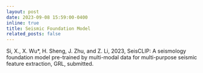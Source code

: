 ```yaml
---
layout: post
date: 2023-09-08 15:59:00-0400
inline: true
title: Seismic Foundation Model
related_posts: false
---
```


Si, X., X. Wu*, H. Sheng, J. Zhu, and Z. Li, 2023, SeisCLIP: A seismology foundation model pre-trained by multi-modal data for multi-purpose seismic feature extraction, GRL, submitted.